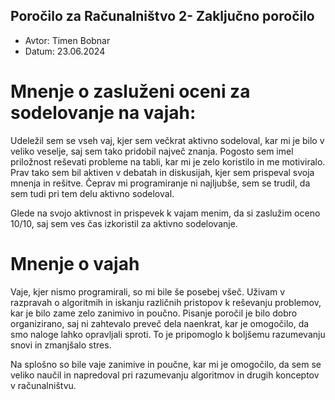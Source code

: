 ## Poročilo za Računalništvo 2- Zaključno poročilo
* Avtor: Timen Bobnar
* Datum: 23.06.2024

# Mnenje o zasluženi oceni za sodelovanje na vajah:
Udeležil sem se vseh vaj, kjer sem večkrat aktivno sodeloval, kar mi je bilo v veliko veselje, saj sem tako pridobil največ znanja. Pogosto sem imel priložnost reševati probleme na tabli, kar mi je zelo koristilo in me motiviralo. Prav tako sem bil aktiven v debatah in diskusijah, kjer sem prispeval svoja mnenja in rešitve. Čeprav mi programiranje ni najljubše, sem se trudil, da sem tudi pri tem delu aktivno sodeloval.

Glede na svojo aktivnost in prispevek k vajam menim, da si zaslužim oceno 10/10, saj sem ves čas izkoristil za aktivno sodelovanje.

# Mnenje o vajah
Vaje, kjer nismo programirali, so mi bile še posebej všeč. Uživam v razpravah o algoritmih in iskanju različnih pristopov k reševanju problemov, kar je bilo zame zelo zanimivo in poučno. Pisanje poročil je bilo dobro organizirano, saj ni zahtevalo preveč dela naenkrat, kar je omogočilo, da smo naloge lahko opravljali sproti. To je pripomoglo k boljšemu razumevanju snovi in zmanjšalo stres.

Na splošno so bile vaje zanimive in poučne, kar mi je omogočilo, da sem se veliko naučil in napredoval pri razumevanju algoritmov in drugih konceptov v računalništvu.
